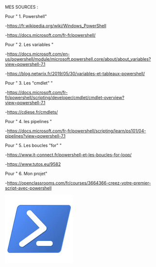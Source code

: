 MES SOURCES :

Pour " 1. Powershell"

-https://fr.wikipedia.org/wiki/Windows_PowerShell

-https://docs.microsoft.com/fr-fr/powershell/

Pour " 2. Les variables "

-https://docs.microsoft.com/en-us/powershell/module/microsoft.powershell.core/about/about_variables?view=powershell-7.1

-https://blog.netwrix.fr/2019/05/30/variables-et-tableaux-powershell/

Pour " 3. Les "cmdlet" "

-https://docs.microsoft.com/fr-fr/powershell/scripting/developer/cmdlet/cmdlet-overview?view=powershell-7.1

-https://cdiese.fr/cmdlets/

Pour " 4. les pipelines "

-https://docs.microsoft.com/fr-fr/powershell/scripting/learn/ps101/04-pipelines?view=powershell-7.1

Pour " 5. Les boucles "for" "

-https://www.it-connect.fr/powershell-et-les-boucles-for-loop/

-https://www.tutos.eu/9582

Pour " 6. Mon projet"

-https://openclassrooms.com/fr/courses/3664366-creez-votre-premier-script-avec-powershell

![](https://github.com/EnzoooPNT/Powershell/blob/main/IMAGE/powershell%20logo.jpg)
